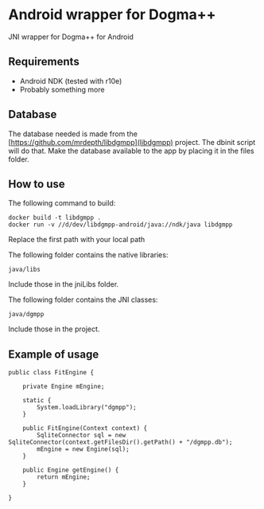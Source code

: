 # Android wrapper for Dogma++

JNI wrapper for Dogma++ for Android

## Requirements
- Android NDK (tested with r10e)
- Probably something more

## Database
The database needed is made from the [https://github.com/mrdepth/libdgmpp](libdgmpp) project. The dbinit script will do that.
Make the database available to the app by placing it in the files folder.

## How to use
The following command to build:

	docker build -t libdgmpp .
	docker run -v //d/dev/libdgmpp-android/java://ndk/java libdgmpp

Replace the first path with your local path


The following folder contains the native libraries:

	java/libs

Include those in the jniLibs folder.


The following folder contains the JNI classes:

	java/dgmpp

Include those in the project.


## Example of usage
	public class FitEngine {

		private Engine mEngine;

		static {
			System.loadLibrary("dgmpp");
		}
	
		public FitEngine(Context context) {
			SqliteConnector sql = new SqliteConnector(context.getFilesDir().getPath() + "/dgmpp.db");
			mEngine = new Engine(sql);
		}
	
		public Engine getEngine() {
			return mEngine;
		}

	}
